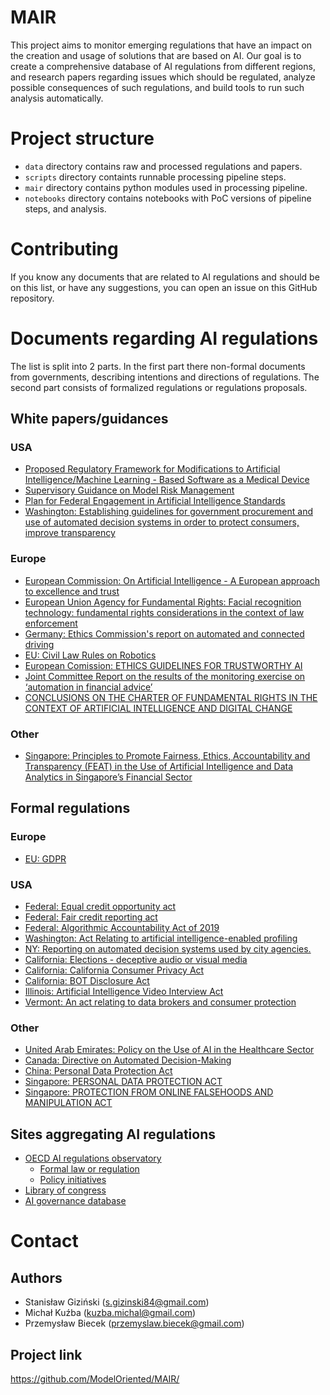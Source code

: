 # MAIR

This project aims to monitor emerging regulations that have an impact on the creation and usage of solutions that are based on AI. Our goal is to create a comprehensive database of AI regulations from different regions, and research papers regarding issues which should be regulated, analyze possible consequences of such regulations, and build tools to run such analysis automatically.

# Project structure

- `data` directory contains raw and processed regulations and papers.
- `scripts` directory containts runnable processing pipeline steps.
- `mair` directory contains python modules used in processing pipeline.
- `notebooks` directory contains notebooks with PoC versions of pipeline steps, and analysis.

# Contributing

If you know any documents that are related to AI regulations and should be on this list, or have any suggestions, you can open an issue on this GitHub repository.

# Documents regarding AI regulations

The list is split into 2 parts. In the first part there non-formal documents from governments, describing intentions and directions of regulations. The second part consists of formalized regulations or regulations proposals.

## White papers/guidances

### USA

- [Proposed Regulatory Framework for Modifications to Artificial Intelligence/Machine Learning - Based Software as a Medical Device](https://www.fda.gov/media/122535/download)
- [Supervisory Guidance on Model Risk Management](https://www.federalreserve.gov/boarddocs/srletters/2011/sr1107a1.pdf)
- [Plan for Federal Engagement in Artificial Intelligence Standards](https://www.federalregister.gov/documents/2019/05/01/2019-08818/artificial-intelligence-standards)
- [Washington: Establishing guidelines for government procurement and use of automated decision systems in order to protect consumers, improve transparency](http://lawfilesext.leg.wa.gov/biennium/2019-20/Pdf/Bills/Senate%20Bills/5527.pdf)

### Europe

- [European Commission: On Artificial Intelligence - A European approach to excellence and trust](https://ec.europa.eu/info/sites/info/files/commission-white-paper-artificial-intelligence-feb2020_en.pdf)
- [European Union Agency for Fundamental Rights: Facial recognition technology: fundamental rights considerations in the context of law enforcement](https://fra.europa.eu/sites/default/files/fra_uploads/fra-2019-facial-recognition-technology-focus-paper.pdf)
- [Germany: Ethics Commission's report on automated and connected driving](https://www.bmvi.de/SharedDocs/EN/publications/report-ethics-commission.pdf?__blob=publicationFile)
- [EU: Civil Law Rules on Robotics](https://www.europarl.europa.eu/doceo/document/TA-8-2017-0051_EN.pdf)
- [European Comission: ETHICS GUIDELINES FOR TRUSTWORTHY AI](https://ec.europa.eu/futurium/en/ai-alliance-consultation/guidelines)
- [Joint Committee Report on the results of the monitoring exercise on ‘automation in financial advice’](https://esas-joint-committee.europa.eu/Publications/Reports/JC%202018%2029%20-%20JC%20Report%20on%20automation%20in%20financial%20advice.pdf)
- [CONCLUSIONS ON THE CHARTER OF FUNDAMENTAL RIGHTS
  IN THE CONTEXT OF ARTIFICIAL INTELLIGENCE AND DIGITAL CHANGE](https://www.consilium.europa.eu/media/46496/st11481-en20.pdf)

### Other

- [Singapore: Principles to Promote Fairness, Ethics, Accountability and Transparency (FEAT) in the Use of Artificial Intelligence and Data Analytics in Singapore’s Financial Sector](https://www.mas.gov.sg/-/media/MAS/News-and-Publications/Monographs-and-Information-Papers/FEAT-Principles-Updated-7-Feb-19.pdf)

## Formal regulations

### Europe

- [EU: GDPR](https://eur-lex.europa.eu/legal-content/EN/TXT/PDF/?uri=CELEX:32016R0679&from=EN)

### USA

- [Federal: Equal credit opportunity act](https://www.law.cornell.edu/uscode/text/15/1691)
- [Federal: Fair credit reporting act](https://www.ftc.gov/system/files/documents/statutes/fair-credit-reporting-act/545a_fair-credit-reporting-act-0918.pdf)
- [Federal: Algorithmic Accountability Act of 2019](https://www.wyden.senate.gov/imo/media/doc/Algorithmic%20Accountability%20Act%20of%202019%20Bill%20Text.pdf)
- [Washington: Act Relating to artificial intelligence-enabled profiling](http://lawfilesext.leg.wa.gov/biennium/2019-20/Pdf/Bills/House%20Bills/2644.pdf?q=20200124083150)
- [NY: Reporting on automated decision systems used by city agencies.](https://legistar.council.nyc.gov/LegislationDetail.aspx?ID=4265421&GUID=FBA29B34-9266-4B52-B438-A772D81B1CB5&Options=&Search=)
- [California: Elections - deceptive audio or visual media](https://leginfo.legislature.ca.gov/faces/billTextClient.xhtml?bill_id=201920200AB730)
- [California: California Consumer Privacy Act](https://leginfo.legislature.ca.gov/faces/billTextClient.xhtml?bill_id=201720180SB1121)
- [California: BOT Disclosure Act](https://leginfo.legislature.ca.gov/faces/billTextClient.xhtml?bill_id=201720180SB1001)
- [Illinois: Artificial Intelligence Video Interview Act](http://www.ilga.gov/legislation/BillStatus.asp?DocNum=2557&GAID=15&DocTypeID=HB&SessionID=108&GA=101)
- [Vermont: An act relating to data brokers and consumer protection](https://legislature.vermont.gov/bill/status/2018/H.764)

### Other

- [United Arab Emirates: Policy on the Use of AI in the Healthcare Sector](https://www.doh.gov.ae/-/media/E9C1470A575146B18015DEBE57E47F8D.ashx)
- [Canada: Directive on Automated Decision-Making](https://www.tbs-sct.gc.ca/pol/doc-eng.aspx?id=32592&section=html)
- [China: Personal Data Protection Act](https://law.moj.gov.tw/ENG/LawClass/LawAll.aspx?pcode=I0050021)
- [Singapore: PERSONAL DATA PROTECTION ACT](https://sso.agc.gov.sg/Act/PDPA2012)
- [Singapore: PROTECTION FROM ONLINE FALSEHOODS AND MANIPULATION ACT](https://sso.agc.gov.sg/Acts-Supp/18-2019/Published/20190625?DocDate=20190625)

## Sites aggregating AI regulations

- [OECD AI regulations observatory](https://oecd.ai/)
  - [Formal law or regulation](https://oecd.ai/dashboards/policy-initiatives?conceptUris=http:%2F%2Fstip.oecd.org%2Fmodel%23Emerging_technology_regulation%7C%7Chttp:%2F%2Fstip.oecd.org%2Fmodel%23hasTypeOfSelection%7Chttp:%2F%2Fstip.oecd.org%2Ftaxonomy%2Fvalues%23V882)
  - [Policy initiatives](https://oecd.ai/dashboards/policy-initiatives)
- [Library of congress](https://www.loc.gov/law/help/artificial-intelligence/index.php)
- [AI governance database](https://www.nesta.org.uk/data-visualisation-and-interactive/ai-governance-database/)

# Contact

## Authors

- Stanisław Giziński (s.gizinski84@gmail.com)
- Michał Kuźba (kuzba.michal@gmail.com)
- Przemysław Biecek (przemyslaw.biecek@gmail.com)

## Project link

https://github.com/ModelOriented/MAIR/
